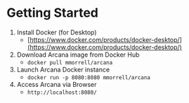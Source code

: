 # Getting Started

1. Install Docker (for Desktop)
	- [https://www.docker.com/products/docker-desktop/](https://www.docker.com/products/docker-desktop/)
2. Download Arcana image from Docker Hub
	- `docker pull mmorrell/arcana`
3. Launch Arcana Docker instance
	- `docker run -p 8080:8080 mmorrell/arcana`
4. Access Arcana via Browser
	- `http://localhost:8080/`

